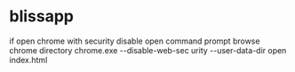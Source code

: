 # blissapp

if open chrome with security disable
	open command prompt
		browse chrome directory
		chrome.exe --disable-web-sec	urity --user-data-dir
open index.html 
